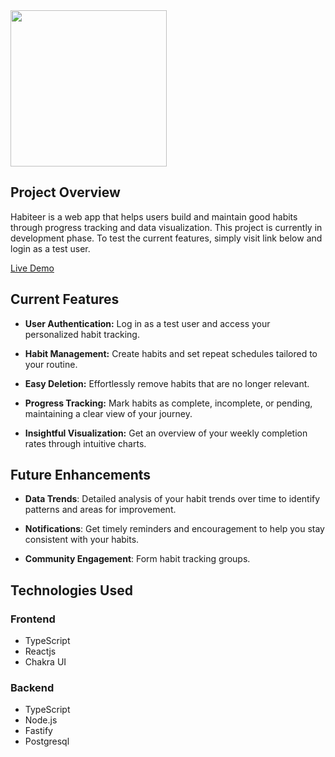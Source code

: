 <img width="250" src="https://user-images.githubusercontent.com/73000930/222848320-993ebde7-67ef-4e5a-9cea-f9b4dba03f9b.png">

## Project Overview

Habiteer is a web app that helps users build and maintain good habits through progress tracking and data visualization. This project is currently in development phase. To test the current features, simply visit link below and login as a test user.

[Live Demo](https://habiteer-iqtxo.ondigitalocean.app/)

## Current Features

-  **User Authentication:** Log in as a test user and access your personalized habit tracking.

-  **Habit Management:** Create habits and set repeat schedules tailored to your routine.

-  **Easy Deletion:** Effortlessly remove habits that are no longer relevant.

-  **Progress Tracking:** Mark habits as complete, incomplete, or pending, maintaining a clear view of your journey.

-  **Insightful Visualization:** Get an overview of your weekly completion rates through intuitive charts.

## Future Enhancements

-  **Data Trends**: Detailed analysis of your habit trends over time to identify patterns and areas for improvement.

-  **Notifications**: Get timely reminders and encouragement to help you stay consistent with your habits.

-  **Community Engagement**: Form habit tracking groups.

## Technologies Used

### Frontend

-  TypeScript
-  Reactjs
-  Chakra UI

### Backend

-  TypeScript
-  Node.js
-  Fastify
-  Postgresql
